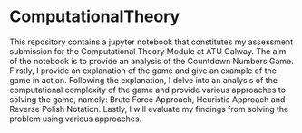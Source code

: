 # ComputationalTheory

This repository contains a jupyter notebook that constitutes my assessment submission for the Computational Theory Module at ATU Galway. The aim of the notebook is to provide an analysis of the Countdown Numbers Game. Firstly, I provide an explanation of the game and give an example of the game in action. Following the explanation, I delve into an analysis of the computational complexity of the game and provide various approaches to solving the game, namely: Brute Force Approach, Heuristic Approach and Reverse Polish Notation. Lastly, I will evaluate my findings from solving the problem using various approaches.
